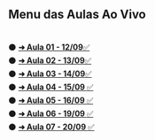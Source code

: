 ## Menu das Aulas Ao Vivo
  <div>
    <h4></h4><br/>
    ⚫️ <a href="https://github.com/AlineAlmeida85/Curso-Full-Stack-FIAP-Avanade/blob/main/AoVivo/1%20-%20L%C3%B3gica%20de%20Programa%C3%A7%C3%A3o%20Typescript/Aulas/12_09.md"><strong> ➜ Aula 01 - 12/09</strong>✅</a><br/>
    ⚫️ <a href="https://github.com/AlineAlmeida85/Curso-Full-Stack-FIAP-Avanade/blob/main/AoVivo/1%20-%20L%C3%B3gica%20de%20Programa%C3%A7%C3%A3o%20Typescript/Aulas/13_09.md"><strong> ➜ Aula 02 - 13/09</strong>✅</a><br/>
    ⚫️ <a href="https://github.com/AlineAlmeida85/Curso-Full-Stack-FIAP-Avanade/blob/main/AoVivo/1%20-%20L%C3%B3gica%20de%20Programa%C3%A7%C3%A3o%20Typescript/Aulas/14_09.md"><strong> ➜ Aula 03 - 14/09</strong>✅</a><br/>
    ⚫️ <a href="https://github.com/AlineAlmeida85/Curso-Full-Stack-FIAP-Avanade/blob/main/AoVivo/1%20-%20L%C3%B3gica%20de%20Programa%C3%A7%C3%A3o%20Typescript/Aulas/15_09.md"><strong> ➜ Aula 04 - 15/09 </strong>✅</a><br/>
    ⚫️ <a href="https://github.com/AlineAlmeida85/Curso-Full-Stack-FIAP-Avanade/blob/main/AoVivo/1%20-%20L%C3%B3gica%20de%20Programa%C3%A7%C3%A3o%20Typescript/Aulas/16_09.md"><strong> ➜ Aula 05 - 16/09 </strong>✅</a><br/>
    ⚫️ <a href="https://github.com/AlineAlmeida85/Curso-Full-Stack-FIAP-Avanade/blob/main/AoVivo/1%20-%20L%C3%B3gica%20de%20Programa%C3%A7%C3%A3o%20Typescript/Aulas/19_09.md"><strong> ➜ Aula 06 - 19/09 </strong>✅</a><br/>
    ⚫️ <a href="https://github.com/AlineAlmeida85/Curso-Full-Stack-FIAP-Avanade/blob/main/AoVivo/1%20-%20L%C3%B3gica%20de%20Programa%C3%A7%C3%A3o%20Typescript/Aulas/20_09.md"><strong> ➜ Aula 07 - 20/09 </strong>✅</a><br/>     
  </div>
